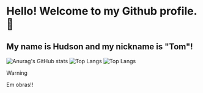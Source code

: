 # Hello! Welcome to my Github profile. 🎴
## My name is Hudson and my nickname is "Tom"!



![Anurag's GitHub stats](https://github-readme-stats.vercel.app/api?username=HudsonSilv2&show_icons=true&theme=radical)
![Top Langs](https://github-readme-stats.vercel.app/api/top-langs/?username=HudsonSilv2&hide_progress=true)
![Top Langs](https://github-readme-stats.vercel.app/api/top-langs/?username=anuraghazra&size_weight=0.5&count_weight=0.5)


> [!WARNING]
> Em obras!!
